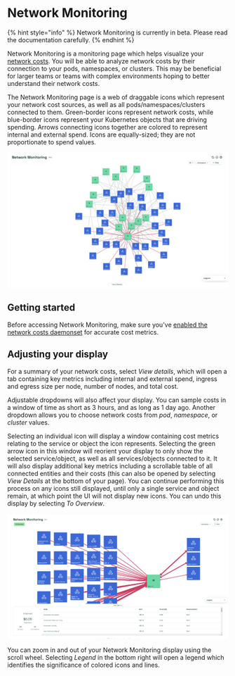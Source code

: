 # Network Monitoring

{% hint style="info" %}
Network Monitoring is currently in beta. Please read the documentation carefully.
{% endhint %}

Network Monitoring is a monitoring page which helps visualize your [network costs](/using-kubecost/navigating-the-kubecost-ui/cost-allocation/network-allocation.md). You will be able to analyze network costs by their connection to your pods, namespaces, or clusters. This may be beneficial for larger teams or teams with complex environments hoping to better understand their network costs.

The Network Monitoring page is a web of draggable icons which represent your network cost sources, as well as all pods/namespaces/clusters connected to them. Green-border icons represent network costs, while blue-border icons represent your Kubernetes objects that are driving spending. Arrows connecting icons together are colored to represent internal and external spend. Icons are equally-sized; they are not proportionate to spend values.

![Network Monitoring](/images/networkmonitoring.png)

## Getting started

Before accessing Network Monitoring, make sure you've [enabled the network costs daemonset](/install-and-configure/advanced-configuration/network-costs-configuration.md#enabling-network-costs) for accurate cost metrics.

## Adjusting your display

For a summary of your network costs, select *View details*, which will open a tab containing key metrics including internal and external spend, ingress and egress size per node, number of nodes, and total cost.

Adjustable dropdowns will also affect your display. You can sample costs in a window of time as short as 3 hours, and as long as 1 day ago. Another dropdown allows you to choose network costs from *pod*, *namespace*, or *cluster* values.

Selecting an individual icon will display a window containing cost metrics relating to the service or object the icon represents. Selecting the green arrow icon in this window will reorient your display to only show the selected service/object, as well as all services/objects connected to it. It will also display additional key metrics including a scrollable table of all connected entities and their costs (this can also be opened by selecting *View Details* at the bottom of your page). You can continue performing this process on any icons still displayed, until only a single service and object remain, at which point the UI will not display new icons. You can undo this display by selecting *To Overview*.

![Network Monitoring icons](/images/networkmonitoring2.png)

You can zoom in and out of your Network Monitoring display using the scroll wheel. Selecting *Legend* in the bottom right will open a legend which identifies the significance of colored icons and lines.
